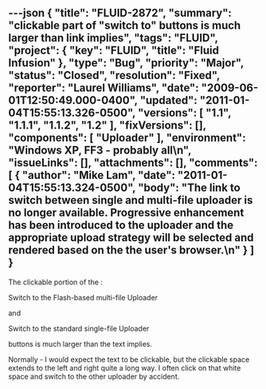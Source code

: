 ---json
{
  "title": "FLUID-2872",
  "summary": "clickable part of \"switch to\" buttons is much larger than link implies",
  "tags": "FLUID",
  "project": {
    "key": "FLUID",
    "title": "Fluid Infusion"
  },
  "type": "Bug",
  "priority": "Major",
  "status": "Closed",
  "resolution": "Fixed",
  "reporter": "Laurel Williams",
  "date": "2009-06-01T12:50:49.000-0400",
  "updated": "2011-01-04T15:55:13.326-0500",
  "versions": [
    "1.1",
    "1.1.1",
    "1.1.2",
    "1.2"
  ],
  "fixVersions": [],
  "components": [
    "Uploader"
  ],
  "environment": "Windows XP, FF3 - probably all\n",
  "issueLinks": [],
  "attachments": [],
  "comments": [
    {
      "author": "Mike Lam",
      "date": "2011-01-04T15:55:13.324-0500",
      "body": "The link to switch between single and multi-file uploader is no longer available.   Progressive enhancement has been introduced to the uploader and the appropriate upload strategy will be selected and rendered based on the the user's browser.\n"
    }
  ]
}
---
The clickable portion of the :

Switch to the Flash-based multi-file Uploader

and&#x20;

Switch to the standard single-file Uploader

buttons is much larger than the text implies.

Normally - I would expect the text to be clickable, but the clickable space extends to the left and right quite a long way. I often click on that white space and switch to the other uploader by accident.

        